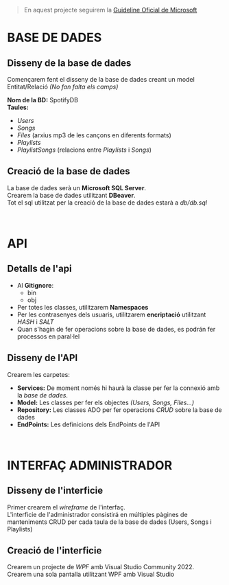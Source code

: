 > En aquest projecte seguirem la [Guideline Oficial de Microsoft](https://learn.microsoft.com/en-us/dotnet/standard/design-guidelines/)

# BASE DE DADES
## Disseny de la base de dades
Començarem fent el disseny de la base de dades creant un model Entitat/Relació *(No fan falta els camps)*

**Nom de la BD:** SpotifyDB  
**Taules:**
- *Users* 
- *Songs*
- *Files* (arxius mp3 de les cançons en diferents formats)
- *Playlists*
- *PlaylistSongs* (relacions entre *Playlists* i *Songs*)

## Creació de la base de dades
La base de dades serà un **Microsoft SQL Server**.  
Crearem la base de dades utilitzant **DBeaver**.  
Tot el sql utilitzat per la creació de la base de dades estarà a *db/db.sql*  

<br>

# API
## Detalls de l'api
- Al **Gitignore**:
  - bin
  - obj
- Per totes les classes, utilitzarem **Namespaces**
- Per les contrasenyes dels usuaris, utilitzarem **encriptació** utilitzant *HASH* i *SALT*
- Quan s'hagin de fer operacions sobre la base de dades, es podrán fer processos en paral·lel    


## Disseny de l'API
Crearem les carpetes:
- **Services:** De moment només hi haurà la classe per fer la connexió amb la *base de dades*.
- **Model:** Les classes per fer els objectes *(Users, Songs, Files...)*
- **Repository:** Les classes ADO per fer operacions *CRUD* sobre la base de dades
- **EndPoints:** Les definicions dels EndPoints de l'API  
  
<br>
  
# INTERFAÇ ADMINISTRADOR
## Disseny de l'interficie
Primer crearem el *wireframe* de l'interfaç.  
L'interficie de l'administrador consistirá en múltiples pàgines de manteniments CRUD per cada taula de la base de dades (Users, Songs i Playlists)

## Creació de l'interficie
Crearem un projecte de *WPF* amb Visual Studio Community 2022.  
Crearem una sola pantalla utilitzant WPF amb Visual Studio